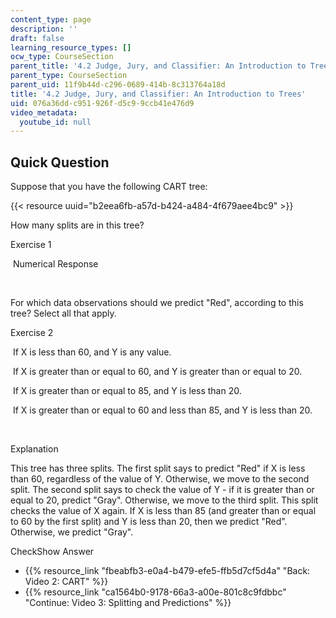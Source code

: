 ```yaml
---
content_type: page
description: ''
draft: false
learning_resource_types: []
ocw_type: CourseSection
parent_title: '4.2 Judge, Jury, and Classifier: An Introduction to Trees '
parent_type: CourseSection
parent_uid: 11f9b44d-c296-0689-414b-8c313764a18d
title: '4.2 Judge, Jury, and Classifier: An Introduction to Trees'
uid: 076a36dd-c951-926f-d5c9-9ccb41e476d9
video_metadata:
  youtube_id: null
---
```

## Quick Question

Suppose that you have the following CART tree:

{{< resource uuid="b2eea6fb-a57d-b424-a484-4f679aee4bc9" >}}

How many splits are in this tree?

Exercise 1

&nbsp;Numerical Response&nbsp;

 

For which data observations should we predict "Red", according to this tree? Select all that apply.

Exercise 2

&nbsp;If X is less than 60, and Y is any value.&nbsp;

&nbsp;If X is greater than or equal to 60, and Y is greater than or equal to 20.&nbsp;

&nbsp;If X is greater than or equal to 85, and Y is less than 20.&nbsp;

&nbsp;If X is greater than or equal to 60 and less than 85, and Y is less than 20.&nbsp;

 

Explanation

This tree has three splits. The first split says to predict "Red" if X is less than 60, regardless of the value of Y. Otherwise, we move to the second split. The second split says to check the value of Y - if it is greater than or equal to 20, predict "Gray". Otherwise, we move to the third split. This split checks the value of X again. If X is less than 85 (and greater than or equal to 60 by the first split) and Y is less than 20, then we predict "Red". Otherwise, we predict "Gray".

CheckShow Answer

- {{% resource_link "fbeabfb3-e0a4-b479-efe5-ffb5d7cf5d4a" "Back: Video 2: CART" %}}
- {{% resource_link "ca1564b0-9178-66a3-a00e-801c8c9fdbbc" "Continue: Video 3: Splitting and Predictions" %}}